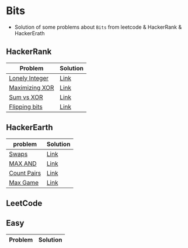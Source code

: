 # Bits
- Solution of some problems about  `Bits` from leetcode & HackerRank & HackerErath

<p>

## HackerRank
|Problem|Solution|
|-------|--------|
|[Lonely Integer](https://www.hackerrank.com/challenges/lonely-integer/problem)|[Link](/Bits/Solutions/HackerRank/lonely_integer.cpp)|
|[Maximizing XOR](https://www.hackerrank.com/challenges/maximizing-xor/problem)|[Link](/Bits/Solutions/HackerRank/Maximizing_XOR.cpp)|
|[Sum vs XOR](https://www.hackerrank.com/challenges/sum-vs-xor/problem)|[Link](/Bits/Solutions/HackerRank/sum_vs_xor.cpp)|
|[Flipping bits](https://www.hackerrank.com/challenges/flipping-bits/problem)|[Link](/Bits/Solutions/HackerRank/flipping_bits.cpp)|

</p>

<p>

## HackerEarth
|problem|Solution|
|-------|--------|
|[Swaps](https://www.hackerearth.com/practice/basic-programming/bit-manipulation/basics-of-bit-manipulation/practice-problems/algorithm/swaps-2-5ba5a3ee/)|[Link](/Bits/Solutions/HackerEarth/swaps.cpp)|
|[MAX AND](https://www.hackerearth.com/practice/basic-programming/bit-manipulation/basics-of-bit-manipulation/practice-problems/algorithm/max-and-f1fbe59d/)|[Link](/Bits/Solutions/HackerEarth/max_and.cpp)|
|[Count Pairs](https://www.hackerearth.com/practice/basic-programming/bit-manipulation/basics-of-bit-manipulation/practice-problems/algorithm/count-pairs-13-c27240a8/)|[Link](/Bits/Solutions/HackerEarth/count_pairs.cpp)|
|[Max Game](https://www.hackerearth.com/practice/basic-programming/bit-manipulation/basics-of-bit-manipulation/practice-problems/algorithm/max-game-2a0793c2/)|[Link](/Bits/Solutions/HackerEarth/max_game.cpp)|
</p>


<p>

## LeetCode
## Easy
|Problem|Solution|
|-------|--------|


</p> 